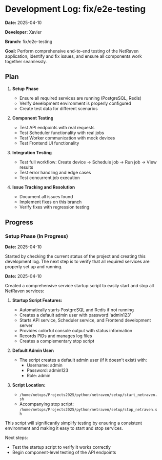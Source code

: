 # Development Log: fix/e2e-testing

**Date:** 2025-04-10

**Developer:** Xavier

**Branch:** fix/e2e-testing

**Goal:** Perform comprehensive end-to-end testing of the NetRaven application, identify and fix issues, and ensure all components work together seamlessly.

## Plan

1. **Setup Phase**
   - Ensure all required services are running (PostgreSQL, Redis)
   - Verify development environment is properly configured
   - Create test data for different scenarios

2. **Component Testing**
   - Test API endpoints with real requests
   - Test Scheduler functionality with real jobs
   - Test Worker communication with mock devices
   - Test Frontend UI functionality

3. **Integration Testing**
   - Test full workflow: Create device → Schedule job → Run job → View results
   - Test error handling and edge cases
   - Test concurrent job execution

4. **Issue Tracking and Resolution**
   - Document all issues found
   - Implement fixes on this branch
   - Verify fixes with regression testing

## Progress

### Setup Phase (In Progress)

**Date:** 2025-04-10

Started by checking the current status of the project and creating this development log. The next step is to verify that all required services are properly set up and running.

**Date:** 2025-04-10

Created a comprehensive service startup script to easily start and stop all NetRaven services:

1. **Startup Script Features:**
   - Automatically starts PostgreSQL and Redis if not running
   - Creates a default admin user with password 'admin123'
   - Starts API service, Scheduler service, and Frontend development server
   - Provides colorful console output with status information
   - Records PIDs and manages log files
   - Creates a complementary stop script

2. **Default Admin User:**
   - The script creates a default admin user (if it doesn't exist) with:
     - Username: admin
     - Password: admin123
     - Role: admin

3. **Script Location:**
   - `/home/netops/Projects2025/python/netraven/setup/start_netraven.sh`
   - Accompanying stop script: `/home/netops/Projects2025/python/netraven/setup/stop_netraven.sh`

This script will significantly simplify testing by ensuring a consistent environment and making it easy to start and stop services.

Next steps:
- Test the startup script to verify it works correctly
- Begin component-level testing of the API endpoints 